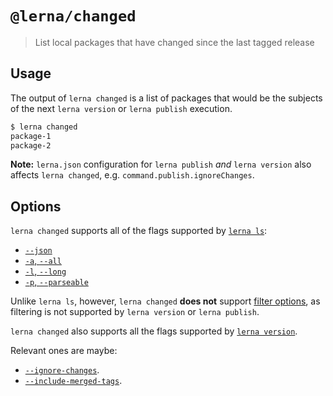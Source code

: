 # `@lerna/changed`

> List local packages that have changed since the last tagged release

## Usage

The output of `lerna changed` is a list of packages that would be the subjects of the next `lerna version` or `lerna publish` execution.

```sh
$ lerna changed
package-1
package-2
```

**Note:** `lerna.json` configuration for `lerna publish` _and_ `lerna version` also affects
`lerna changed`, e.g. `command.publish.ignoreChanges`.

## Options

`lerna changed` supports all of the flags supported by [`lerna ls`](https://github.com/lerna/lerna/tree/master/commands/list#options):

* [`--json`](https://github.com/lerna/lerna/tree/master/commands/list#--json)
* [`-a`, `--all`](https://github.com/lerna/lerna/tree/master/commands/list#--all)
* [`-l`, `--long`](https://github.com/lerna/lerna/tree/master/commands/list#--long)
* [`-p`, `--parseable`](https://github.com/lerna/lerna/tree/master/commands/list#--parseable)

Unlike `lerna ls`, however, `lerna changed` **does not** support [filter options](https://www.npmjs.com/package/@lerna/filter-options), as filtering is not supported by `lerna version` or `lerna publish`.

`lerna changed` also supports all the flags supported by [`lerna version`](https://github.com/lerna/lerna/tree/master/commands/version#options).

Relevant ones are maybe:

- [`--ignore-changes`](https://github.com/lerna/lerna/tree/master/commands/version#--ignore-changes).
- [`--include-merged-tags`](https://github.com/lerna/lerna/tree/master/commands/version#--include-merged-tags).
